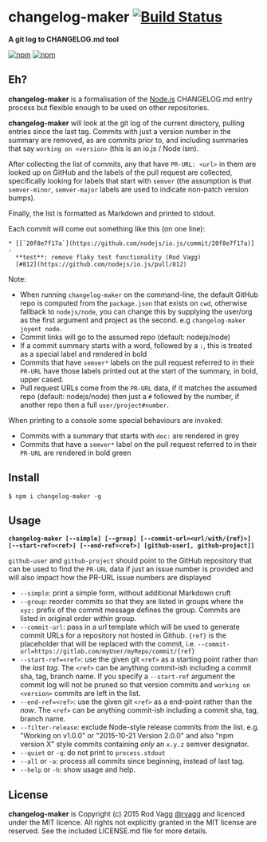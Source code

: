 # changelog-maker [![Build Status](https://github.com/nodejs/changelog-maker/workflows/Tests/badge.svg)](https://github.com/nodejs/changelog-maker/actions)

**A git log to CHANGELOG.md tool**

[![npm](https://nodei.co/npm/changelog-maker.png?downloads=true&downloadRank=true)](https://nodei.co/npm/changelog-maker/)
[![npm](https://nodei.co/npm-dl/changelog-maker.png?months=6&height=3)](https://nodei.co/npm/changelog-maker/)

## Eh?

**changelog-maker** is a formalisation of the [Node.js](https://github.com/nodejs/node) CHANGELOG.md entry process but flexible enough to be used on other repositories.

**changelog-maker** will look at the git log of the current directory, pulling entries since the last tag. Commits with just a version number in the summary are removed, as are commits prior to, and including summaries that say `working on <version>` (this is an io.js / Node ism).

After collecting the list of commits, any that have `PR-URL: <url>` in them are looked up on GitHub and the labels of the pull request are collected, specifically looking for labels that start with `semver` (the assumption is that `semver-minor`, `semver-major` labels are used to indicate non-patch version bumps).

Finally, the list is formatted as Markdown and printed to stdout.

Each commit will come out something like this (on one line):

```
* [[`20f8e7f17a`](https://github.com/nodejs/io.js/commit/20f8e7f17a)] -
  **test**: remove flaky test functionality (Rod Vagg)
  [#812](https://github.com/nodejs/io.js/pull/812)
```

Note:

* When running `changelog-maker` on the command-line, the default GitHub repo is computed from the `package.json` that exists on `cwd`, otherwise fallback to `nodejs/node`, you can change this by supplying the user/org as the first argument and project as the second. e.g `changelog-maker joyent node`.
* Commit links will go to the assumed repo (default: nodejs/node)
* If a commit summary starts with a word, followed by a `:`, this is treated as a special label and rendered in bold
* Commits that have `semver*` labels on the pull request referred to in their `PR-URL` have those labels printed out at the start of the summary, in bold, upper cased.
* Pull request URLs come from the `PR-URL` data, if it matches the assumed repo (default: nodejs/node) then just a `#` followed by the number, if another repo then a full `user/project#number`.

When printing to a console some special behaviours are invoked:

* Commits with a summary that starts with `doc:` are rendered in grey
* Commits that have a `semver*` label on the pull request referred to in their `PR-URL` are rendered in bold green

## Install

```
$ npm i changelog-maker -g
```

## Usage

**`changelog-maker [--simple] [--group] [--commit-url=<url/with/{ref}>] [--start-ref=<ref>] [--end-ref=<ref>] [github-user[, github-project]]`**

`github-user` and `github-project` should point to the GitHub repository that can be used to find the `PR-URL` data if just an issue number is provided and will also impact how the PR-URL issue numbers are displayed

 * `--simple`:          print a simple form, without additional Markdown cruft
 * `--group`:           reorder commits so that they are listed in groups where the `xyz:` prefix of the commit message defines the group. Commits are listed in original order _within_ group.
 * `--commit-url`:      pass in a url template which will be used to generate commit URLs for a repository not hosted in Github. `{ref}` is the placeholder that will be replaced with the commit, i.e. `--commit-url=https://gitlab.com/myUser/myRepo/commit/{ref}`
 * `--start-ref=<ref>`: use the given git `<ref>` as a starting point rather than the _last tag_. The `<ref>` can be anything commit-ish including a commit sha, tag, branch name. If you specify a `--start-ref` argument the commit log will not be pruned so that version commits and `working on <version>` commits are left in the list.
 * `--end-ref=<ref>`:   use the given git `<ref>` as a end-point rather than the _now_. The `<ref>` can be anything commit-ish including a commit sha, tag, branch name.
 * `--filter-release`:  exclude Node-style release commits from the list. e.g. "Working on v1.0.0" or "2015-10-21 Version 2.0.0" and also "npm version X" style commits containing _only_ an `x.y.z` semver designator.
 * `--quiet` or `-q`:   do not print to `process.stdout`
 * `--all` or `-a`:     process all commits since beginning, instead of last tag.
 * `--help` or `-h`:    show usage and help.

## License

**changelog-maker** is Copyright (c) 2015 Rod Vagg [@rvagg](https://twitter.com/rvagg) and licenced under the MIT licence. All rights not explicitly granted in the MIT license are reserved. See the included LICENSE.md file for more details.
